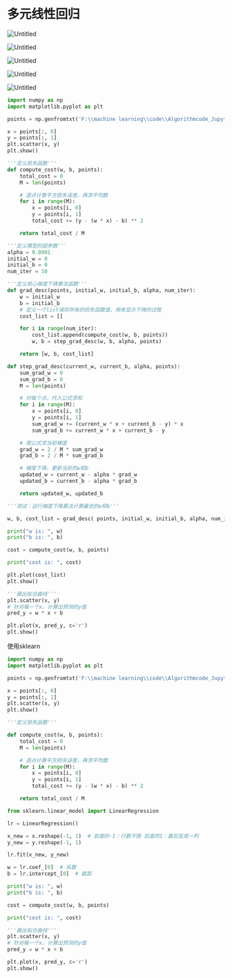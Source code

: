 # 多元线性回归

![Untitled](%E5%A4%9A%E5%85%83%E7%BA%BF%E6%80%A7%E5%9B%9E%E5%BD%92%207a993/Untitled.png)

![Untitled](%E5%A4%9A%E5%85%83%E7%BA%BF%E6%80%A7%E5%9B%9E%E5%BD%92%207a993/Untitled%201.png)

![Untitled](%E5%A4%9A%E5%85%83%E7%BA%BF%E6%80%A7%E5%9B%9E%E5%BD%92%207a993/Untitled%202.png)

![Untitled](%E5%A4%9A%E5%85%83%E7%BA%BF%E6%80%A7%E5%9B%9E%E5%BD%92%207a993/Untitled%203.png)

![Untitled](%E5%A4%9A%E5%85%83%E7%BA%BF%E6%80%A7%E5%9B%9E%E5%BD%92%207a993/Untitled%204.png)

```python
import numpy as np
import matplotlib.pyplot as plt

points = np.genfromtxt('F:\\machine learning\\code\\Algorithmcode_JupyterNotebook\\data.csv', delimiter=',')

x = points[:, 0]
y = points[:, 1]
plt.scatter(x, y)
plt.show()

'''定义损失函数'''
def compute_cost(w, b, points):
    total_cost = 0
    M = len(points)

    # 逐点计算平方损失误差，再求平均数
    for i in range(M):
        x = points[i, 0]
        y = points[i, 1]
        total_cost += (y - (w * x) - b) ** 2

    return total_cost / M

'''定义模型的超参数'''
alpha = 0.0001
initial_w = 0
initial_b = 0
num_iter = 10

'''定义核心梯度下降算法函数'''
def grad_desc(points, initial_w, initial_b, alpha, num_iter):
    w = initial_w
    b = initial_b
    # 定义一个list保存所有的损失函数值，用来显示下降的过程
    cost_list = []

    for i in range(num_iter):
        cost_list.append(compute_cost(w, b, points))
        w, b = step_grad_desc(w, b, alpha, points)

    return [w, b, cost_list]

def step_grad_desc(current_w, current_b, alpha, points):
    sum_grad_w = 0
    sum_grad_b = 0
    M = len(points)

    # 对每个点，代入公式求和
    for i in range(M):
        x = points[i, 0]
        y = points[i, 1]
        sum_grad_w += (current_w * x + current_b - y) * x
        sum_grad_b += current_w * x + current_b - y

    # 用公式求当前梯度
    grad_w = 2 / M * sum_grad_w
    grad_b = 2 / M * sum_grad_b

    # 梯度下降，更新当前的w和b
    updated_w = current_w - alpha * grad_w
    updated_b = current_b - alpha * grad_b

    return updated_w, updated_b

'''测试：运行梯度下降算法计算最优的w和b'''

w, b, cost_list = grad_desc( points, initial_w, initial_b, alpha, num_iter )

print("w is: ", w)
print("b is: ", b)

cost = compute_cost(w, b, points)

print("cost is: ", cost)

plt.plot(cost_list)
plt.show()

'''画出拟合曲线'''
plt.scatter(x, y)
# 针对每一个x，计算出预测的y值
pred_y = w * x + b

plt.plot(x, pred_y, c='r')
plt.show()
```

使用sklearn

```python
import numpy as np
import matplotlib.pyplot as plt

points = np.genfromtxt('F:\\machine learning\\code\\Algorithmcode_JupyterNotebook\\data.csv', delimiter=',')

x = points[:, 0]
y = points[:, 1]
plt.scatter(x, y)
plt.show()

'''定义损失函数'''

def compute_cost(w, b, points):
    total_cost = 0
    M = len(points)

    # 逐点计算平方损失误差，再求平均数
    for i in range(M):
        x = points[i, 0]
        y = points[i, 1]
        total_cost += (y - (w * x) - b) ** 2

    return total_cost / M

from sklearn.linear_model import LinearRegression

lr = LinearRegression()

x_new = x.reshape(-1, 1)  # 前面的-1：行数不限 后面的1：最后变成一列
y_new = y.reshape(-1, 1)

lr.fit(x_new, y_new)

w = lr.coef_[0]  # 系数
b = lr.intercept_[0]  # 截距

print("w is: ", w)
print("b is: ", b)

cost = compute_cost(w, b, points)

print("cost is: ", cost)

'''画出拟合曲线'''
plt.scatter(x, y)
# 针对每一个x，计算出预测的y值
pred_y = w * x + b

plt.plot(x, pred_y, c='r')
plt.show()
```